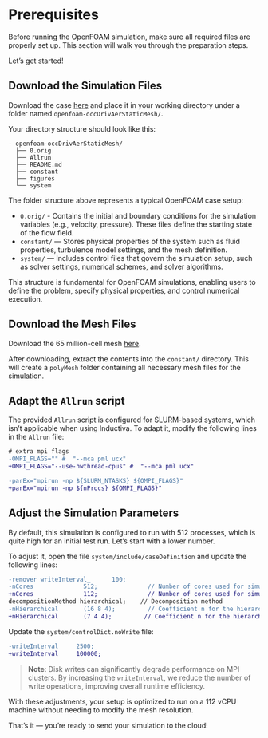 # Prerequisites
Before running the OpenFOAM simulation, make sure all required files are properly set up. This section will walk you through the 
preparation steps.

Let’s get started!

## Download the Simulation Files
Download the case [here](https://develop.openfoam.com/committees/hpc/-/tree/9e0480e778e0c5168b97b8177cc3ece3fb3dc496/incompressible/simpleFoam/occDrivAerStaticMesh) and place it in your working directory under a
folder named `openfoam-occDrivAerStaticMesh/`.

Your directory structure should look like this:

```
- openfoam-occDrivAerStaticMesh/  
  ├── 0.orig
  ├── Allrun
  ├── README.md
  ├── constant
  ├── figures
  └── system
```

The folder structure above represents a typical OpenFOAM case setup:
- `0.orig/` - Contains the initial and boundary conditions for the simulation variables (e.g., velocity, pressure). These files define the starting state of the flow field.
- `constant/` — Stores physical properties of the system such as fluid properties, turbulence model settings, and the mesh definition.
- `system/` — Includes control files that govern the simulation setup, such as solver settings, numerical schemes, and solver algorithms.

This structure is fundamental for OpenFOAM simulations, enabling users to define the problem, specify physical properties, and control numerical execution.

## Download the Mesh Files
Download the 65 million-cell mesh [here](https://zenodo.org/records/15012221/files/polyMesh_65M.tar.gz?download=1).

After downloading, extract the contents into the `constant/` directory. This will create a `polyMesh` folder containing 
all necessary mesh files for the simulation.

## Adapt the `Allrun` script
The provided `Allrun` script is configured for SLURM-based systems, which isn’t applicable when using Inductiva. 
To adapt it, modify the following lines in the `Allrun` file:

```diff
# extra mpi flags
-OMPI_FLAGS="" #  "--mca pml ucx"
+OMPI_FLAGS="--use-hwthread-cpus" #  "--mca pml ucx"

-parEx="mpirun -np ${SLURM_NTASKS} ${OMPI_FLAGS}"
+parEx="mpirun -np ${nProcs} ${OMPI_FLAGS}"
```

## Adjust the Simulation Parameters
By default, this simulation is configured to run with 512 processes, which is quite high for an initial test run. Let’s start with a lower number.

To adjust it, open the file `system/include/caseDefinition` and update the following lines:

```diff
-remover writeInterval_      100;
-nCores              512;              // Number of cores used for simulation
+nCores              112;              // Number of cores used for simulation
decompositionMethod hierarchical;    // Decomposition method
-nHierarchical       (16 8 4);         // Coefficient n for the hierarchical decomposition method
+nHierarchical       (7 4 4);         // Coefficient n for the hierarchical decomposition method
```

Update the `system/controlDict.noWrite` file:

```diff
-writeInterval     2500;
+writeInterval     100000;
```

> **Note**: Disk writes can significantly degrade performance on MPI clusters. By increasing the `writeInterval`, we reduce the number of write operations, improving overall runtime efficiency.

With these adjustments, your setup is optimized to run on a 112 vCPU machine without needing to modify the mesh resolution.

That’s it — you’re ready to send your simulation to the cloud!